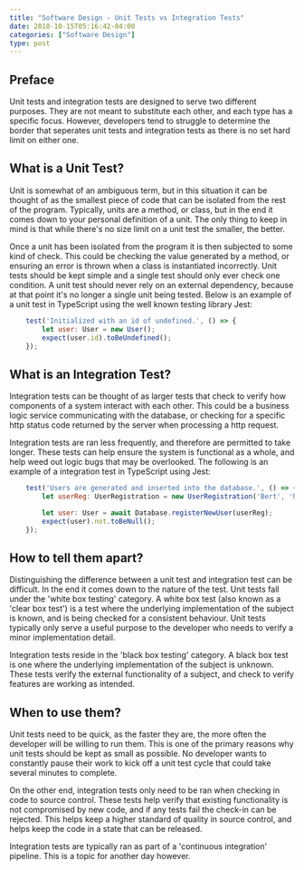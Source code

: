 ```yaml
---
title: "Software Design - Unit Tests vs Integration Tests"
date: 2018-10-15T05:16:42-04:00
categories: ["Software Design"]
type: post
---
```


Preface
---

Unit tests and integration tests are designed to serve two different purposes. They are not meant to substitute each other, and each type has a specific focus. However, developers tend to struggle to determine the border that seperates unit tests and integration tests as there is no set hard limit on either one.

What is a Unit Test?
---

Unit is somewhat of an ambiguous term, but in this situation it can be thought of as the smallest piece of code that can be isolated from the rest of the program. Typically, units are a method, or class, but in the end it comes down to your personal definition of a unit. The only thing to keep in mind is that while there's no size limit on a unit test the smaller, the better.

Once a unit has been isolated from the program it is then subjected to some kind of check. This could be checking the value generated by a method, or ensuring an error is thrown when a class is instantiated incorrectly. Unit tests should be kept simple and a single test should only ever check one condition. A unit test should never rely on an external dependency, because at that point it's no longer a single unit being tested. Below is an example of a unit test in TypeScript using the well known testing library Jest:

```JavaScript
    test('Initialized with an id of undefined.', () => {
        let user: User = new User();
        expect(user.id).toBeUndefined();
    });
```

What is an Integration Test?
---

Integration tests can be thought of as larger tests that check to verify how components of a system interact with each other. This could be a business logic service communicating with the database, or checking for a specific http status code returned by the server when processing a http request.

Integration tests are ran less frequently, and therefore are permitted to take longer. These tests can help ensure the system is functional as a whole, and help weed out logic bugs that may be overlooked. The following is an example of a integration test in TypeScript using Jest:

```JavaScript
    test('Users are generated and inserted into the database.', () => {
        let userReg: UserRegistration = new UserRegistration('Bert', 'hunter2');

        let user: User = await Database.registerNewUser(userReg);
        expect(user).not.toBeNull();
    });
```

How to tell them apart?
---

Distinguishing the difference between a unit test and integration test can be difficult. In the end it comes down to the nature of the test. Unit tests fall under the 'white box testing' category. A white box test (also known as a 'clear box test') is a test where the underlying implementation of the subject is known, and is being checked for a consistent behaviour. Unit tests typically only serve a useful purpose to the developer who needs to verify a minor implementation detail.

Integration tests reside in the 'black box testing' category. A black box test is one where the underlying implementation of the subject is unknown. These tests verify the external functionality of a subject, and check to verify features are working as intended. 

When to use them?
---

Unit tests need to be quick, as the faster they are, the more often the developer will be willing to run them. This is one of the primary reasons why unit tests should be kept as small as possible. No developer wants to constantly pause their work to kick off a unit test cycle that could take several minutes to complete.

On the other end, integration tests only need to be ran when checking in code to source control. These tests help verify that existing functionality is not compromised by new code, and if any tests fail the check-in can be rejected. This helps keep a higher standard of quality in source control, and helps keep the code in a state that can be released.

Integration tests are typically ran as part of a 'continuous integration' pipeline. This is a topic for another day however.